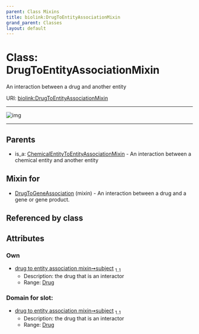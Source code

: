 ```yaml
---
parent: Class Mixins
title: biolink:DrugToEntityAssociationMixin
grand_parent: Classes
layout: default
---
```


# Class: DrugToEntityAssociationMixin


An interaction between a drug and another entity

URI: [biolink:DrugToEntityAssociationMixin](https://w3id.org/biolink/vocab/DrugToEntityAssociationMixin)


---

![img](https://yuml.me/diagram/nofunky;dir:TB/class/[Drug]%3Csubject%201..1-%20[DrugToEntityAssociationMixin],[DrugToGeneAssociation]uses%20-.-%3E[DrugToEntityAssociationMixin],[ChemicalEntityToEntityAssociationMixin]%5E-[DrugToEntityAssociationMixin],[DrugToGeneAssociation],[Drug],[ChemicalEntityToEntityAssociationMixin])

---


## Parents

 *  is_a: [ChemicalEntityToEntityAssociationMixin](ChemicalEntityToEntityAssociationMixin.md) - An interaction between a chemical entity and another entity

## Mixin for

 * [DrugToGeneAssociation](DrugToGeneAssociation.md) (mixin)  - An interaction between a drug and a gene or gene product.

## Referenced by class


## Attributes


### Own

 * [drug to entity association mixin➞subject](drug_to_entity_association_mixin_subject.md)  <sub>1..1</sub>
     * Description: the drug that is an interactor
     * Range: [Drug](Drug.md)

### Domain for slot:

 * [drug to entity association mixin➞subject](drug_to_entity_association_mixin_subject.md)  <sub>1..1</sub>
     * Description: the drug that is an interactor
     * Range: [Drug](Drug.md)
